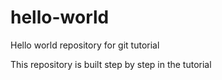 # hello-world
Hello world repository for git tutorial

This repository is built step by step in the tutorial
